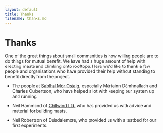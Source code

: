 ```yaml
---
layout: default
title: Thanks
filename: thanks.md
---
```


Thanks
======

One of the great things about small communities is how willing people
are to do things for mutual benefit. We have had a huge amount of help
with erecting masts and climbing onto rooftops.  Here we'd like to
thank a few people and organisations who have provided their help
without standing to benefit directly from the project.

* The people at [Sablhal Mòr Ostaig](http://www.smo.uhi.ac.uk/),
  especially Màrtainn Dòmhnallach and Charles Culbertson, who have
  helped a lot with keeping our system up and running.  

* Neil Hammond of [Chillwind Ltd.](http://www.chillwind.co.uk) who has
  provided us with advice and material for building masts. 

* Neil Robertson of Duisdalemore, who provided us with a testbed for
  our first experiments.

